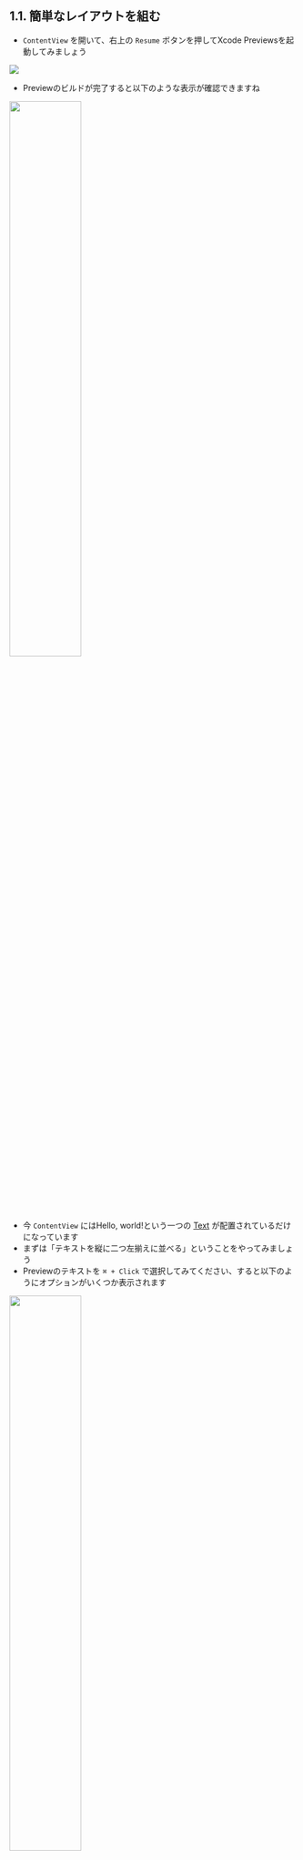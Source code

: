 ## 1.1. 簡単なレイアウトを組む
- `ContentView` を開いて、右上の `Resume` ボタンを押してXcode Previewsを起動してみましょう

<img src="https://user-images.githubusercontent.com/8536870/115507337-f26e6200-a2b6-11eb-90a1-bad00fcba348.png">

- Previewのビルドが完了すると以下のような表示が確認できますね

<img src="https://user-images.githubusercontent.com/8536870/115507424-12058a80-a2b7-11eb-946c-adbc2fa5e79d.png" width=50%>

- 今 `ContentView` にはHello, world!という一つの [Text](https://developer.apple.com/documentation/swiftui/text) が配置されているだけになっています
- まずは「テキストを縦に二つ左揃えに並べる」ということをやってみましょう
- Previewのテキストを `⌘ + Click` で選択してみてください、すると以下のようにオプションがいくつか表示されます

<img src="https://user-images.githubusercontent.com/8536870/115507463-2184d380-a2b7-11eb-8b4e-7319f76369a3.png" width=50%>

- この内 `Embed in VStack` を選択してください
- すると、以下のようにTextが [VStack](https://developer.apple.com/documentation/swiftui/vstack) で囲われていることがわかります

```swift
VStack {
    Text("Hello, world!")
        .padding()
}
```

- VStackは子要素を縦に並べてくれます (対して [HStack](https://developer.apple.com/documentation/swiftui/hstack) は子要素を横に並べてくれるものです)
- それではGood evening, world!というテキストをVStackに追加して縦に並べてみてください

<img src="https://user-images.githubusercontent.com/8536870/115507512-33667680-a2b7-11eb-803e-51bab6c31ffa.png" width=50%>

- いい感じですね、では最後に「左揃え」にしてみましょう
- 以下のようにVStackを選択してください、右側のペインに `Alignment` という項目があるのがわかります

<img src="https://user-images.githubusercontent.com/8536870/115507549-3f523880-a2b7-11eb-838e-19635a4a66f2.png">

- 左揃えアイコンを選択してVStackを左揃えにしてください

<img src="https://user-images.githubusercontent.com/8536870/115507583-48dba080-a2b7-11eb-9cc5-0c42f8b8055a.png" width=50%>

- 良さそうですね :+1:
- SwiftUIの魅力はなんと言ってもXcode PreviewsによるホットリロードでのViewの開発の生産性の高さにあります、使いこなして効率をあげましょう
- Preview経由で編集した際にコードベースでどういった差分が追加されたかもしっかり見て覚えておきましょう

### チャレンジ
- それぞれのTextのフォントサイズ, ウエイト, 色を変更してみましょう

<details>
 <summary>解説</summary>
 Previewで対象のテキストを選択した状態で、右側に表示されるペインにFontの項目があるので、そこで各種属性を設定しましょう
    
 <img src="https://user-images.githubusercontent.com/8536870/116014840-29a39100-a672-11eb-99e6-ae073c725a8d.png">
     
 左側のコードでどういったmodifierが付与されるかも併せてしっかり見ておきましょう
</details>

### 前セッションとのDiff
[session-1-prepare...session-1.1](https://github.com/mixigroup/ios-swiftui-training/compare/session-1-prepare...session-1.1)

## Next
[1.2. 画像を表示](https://github.com/mixigroup/ios-swiftui-training/tree/session-1.2)
